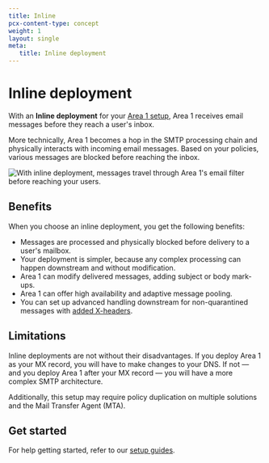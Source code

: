 ```yaml
---
title: Inline
pcx-content-type: concept
weight: 1
layout: single
meta:
   title: Inline deployment
---
```


# Inline deployment

With an **Inline deployment** for your [Area 1 setup](/email-security/setup/), Area 1 receives email messages before they reach a user's inbox.

More technically, Area 1 becomes a hop in the SMTP processing chain and physically interacts with incoming email messages. Based on your policies, various messages are blocked before reaching the inbox.

![With inline deployment, messages travel through Area 1's email filter before reaching your users.](/email-security/static/inline-deployment-diagram.png)

## Benefits

When you choose an inline deployment, you get the following benefits:

- Messages are processed and physically blocked before delivery to a user's mailbox.
- Your deployment is simpler, because any complex processing can happen downstream and without modification.
- Area 1 can modify delivered messages, adding subject or body mark-ups.
- Area 1 can offer high availability and adaptive message pooling.
- You can set up advanced handling downstream for non-quarantined messages with [added X-headers](#link-needed).

## Limitations

Inline deployments are not without their disadvantages. If you deploy Area 1 as your MX record, you will have to make changes to your DNS. If not — and you deploy Area 1 after your MX record — you will have a more complex SMTP architecture.

Additionally, this setup may require policy duplication on multiple solutions and the Mail Transfer Agent (MTA).

## Get started

For help getting started, refer to our [setup guides](/email-security/deployment/inline/setup/).